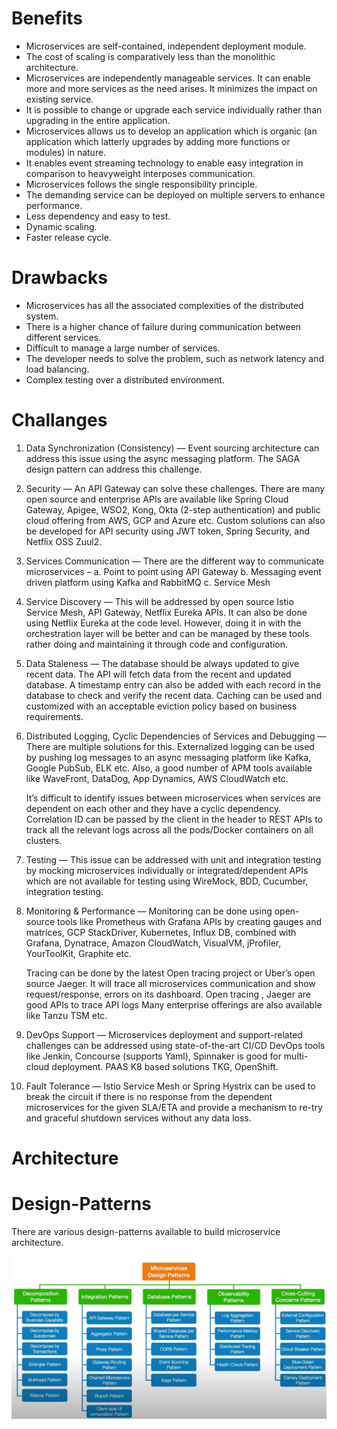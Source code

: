 Benefits
=========
- Microservices are self-contained, independent deployment module.
- The cost of scaling is comparatively less than the monolithic architecture.
- Microservices are independently manageable services. It can enable more and more services as the need arises. It minimizes the impact on existing service.
- It is possible to change or upgrade each service individually rather than upgrading in the entire application.
- Microservices allows us to develop an application which is organic (an application which latterly upgrades by adding more functions or modules) in nature.
- It enables event streaming technology to enable easy integration in comparison to heavyweight interposes communication.
- Microservices follows the single responsibility principle.
- The demanding service can be deployed on multiple servers to enhance performance.
- Less dependency and easy to test.
- Dynamic scaling.
- Faster release cycle.

Drawbacks
==========
- Microservices has all the associated complexities of the distributed system.
- There is a higher chance of failure during communication between different services.
- Difficult to manage a large number of services.
- The developer needs to solve the problem, such as network latency and load balancing.
- Complex testing over a distributed environment.

Challanges
==========
1. Data Synchronization (Consistency) — Event sourcing architecture can address this issue using the async messaging platform. The SAGA design pattern can address this challenge.

2. Security — An API Gateway can solve these challenges. There are many open source and enterprise APIs are available like Spring Cloud Gateway, Apigee, WSO2, Kong, Okta (2-step authentication) and public cloud offering from AWS, GCP and Azure etc. Custom solutions can also be developed for API security using JWT token, Spring Security, and Netflix OSS Zuul2.

3.  Services Communication — There are the different way to communicate microservices –
a. Point to point using API Gateway
b. Messaging event driven platform using Kafka and RabbitMQ
c. Service Mesh

4. Service Discovery — This will be addressed by open source Istio Service Mesh, API Gateway, Netflix Eureka APIs. It can also be done using Netflix Eureka at the code level. However, doing it in with the orchestration layer will be better and can be managed by these tools rather doing and maintaining it through code and configuration.

5. Data Staleness — The database should be always updated to give recent data. The API will fetch data from the recent and updated database. A timestamp entry can also be added with each record in the database to check and verify the recent data. Caching can be used and customized with an acceptable eviction policy based on business requirements.

6. Distributed Logging, Cyclic Dependencies of Services and Debugging — There are multiple solutions for this. Externalized logging can be used by pushing log messages to an async messaging platform like Kafka, Google PubSub, ELK etc. Also, a good number of APM tools available like WaveFront, DataDog, App Dynamics, AWS CloudWatch etc.

    It’s difficult to identify issues between microservices when services are dependent on each other and they have a cyclic dependency. Correlation ID can be passed by the client in the header to REST APIs to track all the relevant logs across all the pods/Docker containers on all clusters.

7. Testing — This issue can be addressed with unit and integration testing by mocking microservices individually or integrated/dependent APIs which are not available for testing using WireMock, BDD, Cucumber, integration testing.

8. Monitoring & Performance — Monitoring can be done using open-source tools like Prometheus with Grafana APIs by creating gauges and matrices, GCP StackDriver, Kubernetes, Influx DB, combined with Grafana, Dynatrace, Amazon CloudWatch, VisualVM, jProfiler, YourToolKit, Graphite etc.

    Tracing can be done by the latest Open tracing project or Uber’s open source Jaeger. It will trace all microservices communication and show request/response, errors on its dashboard. Open tracing , Jaeger are good APIs to trace API logs Many enterprise offerings are also available like Tanzu TSM etc.

9. DevOps Support — Microservices deployment and support-related challenges can be addressed using state-of-the-art CI/CD DevOps tools like Jenkin, Concourse (supports Yaml), Spinnaker is good for multi-cloud deployment. PAAS K8 based solutions TKG, OpenShift.

10. Fault Tolerance — Istio Service Mesh or Spring Hystrix can be used to break the circuit if there is no response from the dependent microservices for the given SLA/ETA and provide a mechanism to re-try and graceful shutdown services without any data loss.

Architecture
============


Design-Patterns
===============
There are various design-patterns available to build microservice architecture.

![Design-Patterns](https://github.com/nitinjmv/my-notes/blob/main/resources/microservices-design-pattern.JPG)


